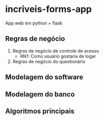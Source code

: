 # incriveis-forms-app

App web em python + flask

## Regras de negócio

1. Regras de negócio de controle de acesso
   - RN1: Como usuário gostaria de logar   
2. Regras de negócio do questionário

## Modelagem do software

## Modelagem do banco

## Algoritmos principais
